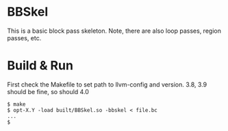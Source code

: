 
# BBSkel

This is a basic block pass skeleton. Note, there are also
loop passes, region passes, etc.


# Build & Run

First check the Makefile to set path to llvm-config and version.
3.8, 3.9 should be fine, so should 4.0

```
$ make
$ opt-X.Y -load built/BBSkel.so -bbskel < file.bc
...
$
```


